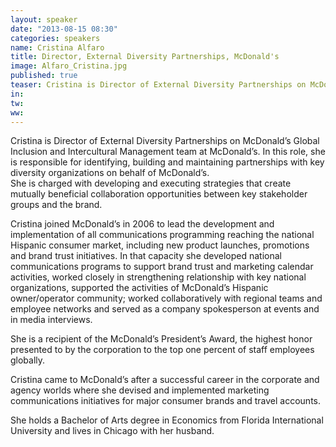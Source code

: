 ```yaml
---
layout: speaker
date: "2013-08-15 08:30"
categories: speakers
name: Cristina Alfaro
title: Director, External Diversity Partnerships, McDonald's
image: Alfaro_Cristina.jpg
published: true
teaser: Cristina is Director of External Diversity Partnerships on McDonald's Global Inclusion and Intercultural Management team at McDonald's.
in:
tw:
ww: 
---
```

Cristina is Director of External Diversity Partnerships on McDonald’s Global Inclusion and Intercultural Management team at McDonald’s.  In this role, she is responsible for identifying, building and maintaining partnerships with key diversity organizations on behalf of McDonald’s.  
She is charged with developing and executing strategies that create mutually beneficial collaboration opportunities between key stakeholder groups and the brand.

Cristina joined McDonald’s in 2006 to lead the development and implementation of all communications programming reaching the national Hispanic consumer market, including new product launches, promotions and brand trust initiatives.  In that capacity she developed national communications programs to support brand trust and marketing calendar activities, worked closely in strengthening relationship with key national organizations, supported the activities of McDonald’s Hispanic owner/operator community; worked collaboratively with regional teams and employee networks and served as a company spokesperson at events and in media interviews.

She is a recipient of the McDonald’s President’s Award, the highest honor presented to by the corporation to the top one percent of staff employees globally. 

Cristina came to McDonald’s after a successful career in the corporate and agency worlds where she devised and implemented marketing communications initiatives for major consumer brands and travel accounts.

She holds a Bachelor of Arts degree in Economics from Florida International University and lives in Chicago with her husband.
